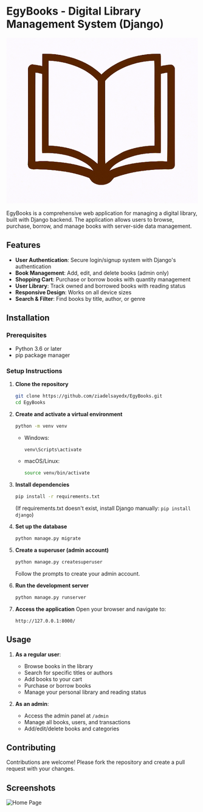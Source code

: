 # EgyBooks - Digital Library Management System (Django)

![EgyBooks Logo](static/images/logo.png) 

EgyBooks is a comprehensive web application for managing a digital library, built with Django backend. The application allows users to browse, purchase, borrow, and manage books with server-side data management.

## Features

- **User Authentication**: Secure login/signup system with Django's authentication
- **Book Management**: Add, edit, and delete books (admin only)
- **Shopping Cart**: Purchase or borrow books with quantity management
- **User Library**: Track owned and borrowed books with reading status
- **Responsive Design**: Works on all device sizes
- **Search & Filter**: Find books by title, author, or genre

## Installation

### Prerequisites
- Python 3.6 or later
- pip package manager

### Setup Instructions

1. **Clone the repository**
   ```bash
   git clone https://github.com/ziadelsayedx/EgyBooks.git
   cd EgyBooks
   ```

2. **Create and activate a virtual environment**
   ```bash
   python -m venv venv
   ```
   - Windows:
     ```bash
     venv\Scripts\activate
     ```
   - macOS/Linux:
     ```bash
     source venv/bin/activate
     ```

3. **Install dependencies**
   ```bash
   pip install -r requirements.txt
   ```
   (If requirements.txt doesn't exist, install Django manually: `pip install django`)

4. **Set up the database**
   ```bash
   python manage.py migrate
   ```

5. **Create a superuser (admin account)**
   ```bash
   python manage.py createsuperuser
   ```
   Follow the prompts to create your admin account.

6. **Run the development server**
   ```bash
   python manage.py runserver
   ```

7. **Access the application**
   Open your browser and navigate to:
   ```
   http://127.0.0.1:8000/
   ```


## Usage

1. **As a regular user**:
   - Browse books in the library
   - Search for specific titles or authors
   - Add books to your cart
   - Purchase or borrow books
   - Manage your personal library and reading status

2. **As an admin**:
   - Access the admin panel at `/admin`
   - Manage all books, users, and transactions
   - Add/edit/delete books and categories

## Contributing

Contributions are welcome! Please fork the repository and create a pull request with your changes.

## Screenshots

![Home Page](screenshots/home.png)


